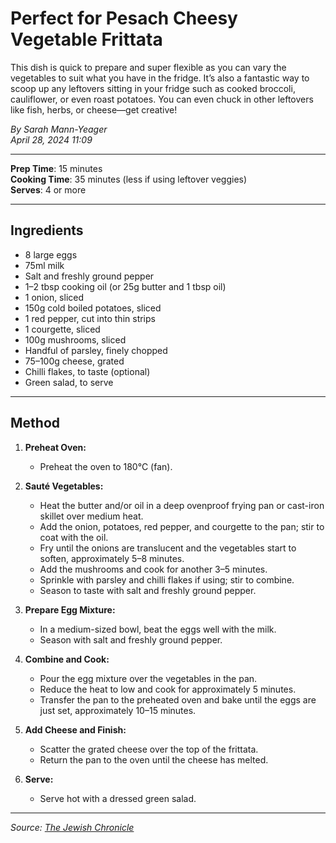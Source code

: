 # Perfect for Pesach Cheesy Vegetable Frittata

This dish is quick to prepare and super flexible as you can vary the vegetables to suit what you have in the fridge. It’s also a fantastic way to scoop up any leftovers sitting in your fridge such as cooked broccoli, cauliflower, or even roast potatoes. You can even chuck in other leftovers like fish, herbs, or cheese—get creative!

*By Sarah Mann-Yeager*  
*April 28, 2024 11:09*

---

**Prep Time**: 15 minutes  
**Cooking Time**: 35 minutes (less if using leftover veggies)  
**Serves**: 4 or more

---

## Ingredients

- 8 large eggs
- 75ml milk
- Salt and freshly ground pepper
- 1–2 tbsp cooking oil (or 25g butter and 1 tbsp oil)
- 1 onion, sliced
- 150g cold boiled potatoes, sliced
- 1 red pepper, cut into thin strips
- 1 courgette, sliced
- 100g mushrooms, sliced
- Handful of parsley, finely chopped
- 75–100g cheese, grated
- Chilli flakes, to taste (optional)
- Green salad, to serve

---

## Method

1. **Preheat Oven:**
   - Preheat the oven to 180°C (fan).

2. **Sauté Vegetables:**
   - Heat the butter and/or oil in a deep ovenproof frying pan or cast-iron skillet over medium heat.
   - Add the onion, potatoes, red pepper, and courgette to the pan; stir to coat with the oil.
   - Fry until the onions are translucent and the vegetables start to soften, approximately 5–8 minutes.
   - Add the mushrooms and cook for another 3–5 minutes.
   - Sprinkle with parsley and chilli flakes if using; stir to combine.
   - Season to taste with salt and freshly ground pepper.

3. **Prepare Egg Mixture:**
   - In a medium-sized bowl, beat the eggs well with the milk.
   - Season with salt and freshly ground pepper.

4. **Combine and Cook:**
   - Pour the egg mixture over the vegetables in the pan.
   - Reduce the heat to low and cook for approximately 5 minutes.
   - Transfer the pan to the preheated oven and bake until the eggs are just set, approximately 10–15 minutes.

5. **Add Cheese and Finish:**
   - Scatter the grated cheese over the top of the frittata.
   - Return the pan to the oven until the cheese has melted.

6. **Serve:**
   - Serve hot with a dressed green salad.

---

*Source: [The Jewish Chronicle](https://www.thejc.com/lets-eat/recipe/perfect-for-pesach-cheesy-vegetable-frittata-w3l0q5lt)*